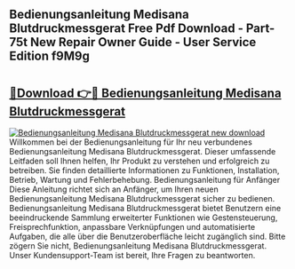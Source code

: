 ## Bedienungsanleitung Medisana Blutdruckmessgerat Free Pdf Download - Part-75t New Repair Owner Guide - User Service Edition f9M9g

# <h2><a href="http://df2z2b8.blite.top/?on=Bedienungsanleitung+Medisana+Blutdruckmessgerat">🔗Download 👉🔴 Bedienungsanleitung Medisana Blutdruckmessgerat</a></h2>

[![Bedienungsanleitung Medisana Blutdruckmessgerat new download](https://i.imgur.com/lujVjoI.png)](http://df2z2b8.blite.top/?on=Bedienungsanleitung+Medisana+Blutdruckmessgerat)
Willkommen bei der Bedienungsanleitung für Ihr neu verbundenes Bedienungsanleitung Medisana Blutdruckmessgerat. Dieser umfassende Leitfaden soll Ihnen helfen, Ihr Produkt zu verstehen und erfolgreich zu betreiben. Sie finden detaillierte Informationen zu Funktionen, Installation, Betrieb, Wartung und Fehlerbehebung. Bedienungsanleitung für Anfänger Diese Anleitung richtet sich an Anfänger, um Ihren neuen Bedienungsanleitung Medisana Blutdruckmessgerat sicher zu bedienen. Bedienungsanleitung Medisana Blutdruckmessgerat bietet Benutzern eine beeindruckende Sammlung erweiterter Funktionen wie Gestensteuerung, Freisprechfunktion, anpassbare Verknüpfungen und automatisierte Aufgaben, die alle über die Benutzeroberfläche leicht zugänglich sind. Bitte zögern Sie nicht, Bedienungsanleitung Medisana Blutdruckmessgerat. Unser Kundensupport-Team ist bereit, Ihre Fragen zu beantworten.

